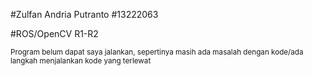 #Zulfan Andria Putranto 
#13222063

#ROS/OpenCV R1-R2


<sup>Program belum dapat saya jalankan, sepertinya masih ada masalah dengan kode/ada langkah menjalankan kode yang terlewat<sup>
